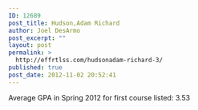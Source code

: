 ```yaml
---
ID: 12689
post_title: Hudson,Adam Richard
author: Joel DesArmo
post_excerpt: ""
layout: post
permalink: >
  http://effrtlss.com/hudsonadam-richard-3/
published: true
post_date: 2012-11-02 20:52:41
---
```

<p>Average GPA in Spring 2012 for first course listed: 3.53</p>